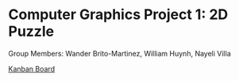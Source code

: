# Computer Graphics Project 1: 2D Puzzle

Group Members: Wander Brito-Martinez, William Huynh, Nayeli Villa

[Kanban Board](https://trello.com/b/TSXS7rlm/csc3210britohuynhvilla1)
